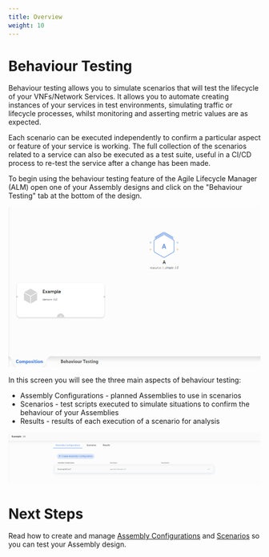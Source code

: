 ```yaml
---
title: Overview
weight: 10
---
```


# Behaviour Testing

Behaviour testing allows you to simulate scenarios that will test the lifecycle of your VNFs/Network Services. It allows you to automate creating instances of your services in test environments, simulating traffic or lifecycle processes, whilst monitoring and asserting metric values are as expected. 

Each scenario can be executed independently to confirm a particular aspect or feature of your service is working. The full collection of the scenarios related to a service can also be executed as a test suite, useful in a CI/CD process to re-test the service after a change has been made. 

To begin using the behaviour testing feature of the Agile Lifecycle Manager (ALM) open one of your Assembly designs and click on the "Behaviour Testing" tab at the bottom of the design.

![Design Tabs](/images/user-guides/behaviour-testing/design-tabs.png "Design Tabs")

In this screen you will see the three main aspects of behaviour testing:

- Assembly Configurations - planned Assemblies to use in scenarios
- Scenarios - test scripts executed to simulate situations to confirm the behaviour of your Assemblies
- Results - results of each execution of a scenario for analysis

![Behaviour Testing Screen](/images/user-guides/behaviour-testing/behaviour-testing-screen.png "Behaviour Testing Screen")

# Next Steps

Read how to create and manage [Assembly Configurations](/user-guides/behaviour-testing/assembly-configurations) and [Scenarios](/user-guides/behaviour-testing/scenarios) so you can test your Assembly design.